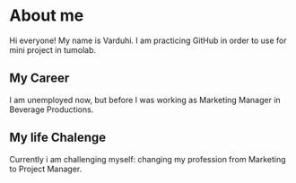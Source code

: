 # About me
Hi everyone! My name is Varduhi. I am practicing GitHub in order to use for mini project in tumolab.

## My Career 
I am unemployed now, but before I was working as Marketing Manager in Beverage Productions.

## My life Chalenge
Currently i am challenging myself: changing my profession from Marketing to Project Manager.
